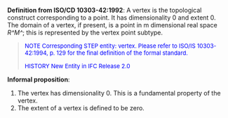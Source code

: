 **Definition from ISO/CD 10303-42:1992**: A vertex is the topological construct corresponding to a point. It has dimensionality 0 and extent 0. The domain of a vertex, if present, is a point in m dimensional real space _R^M^_; this is represented by the vertex point subtype.

> <font color="#0000FF" size="-1">NOTE Corresponding STEP entity:
		  vertex. Please refer to ISO/IS 10303-42:1994, p. 129 for the final definition
		  of the formal standard. </font>
> 
> <font color="#0000FF" size="-1">HISTORY New Entity in IFC Release 2.0
		  </font>
>

**Informal proposition**:

1. The vertex has dimensionality 0. This is a fundamental property of the vertex.
2. The extent of a vertex is defined to be zero.